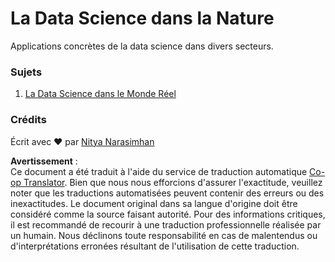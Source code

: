 <!--
CO_OP_TRANSLATOR_METADATA:
{
  "original_hash": "07faf02ff163e609edf0b0308dc5d4e6",
  "translation_date": "2025-08-25T17:12:10+00:00",
  "source_file": "6-Data-Science-In-Wild/README.md",
  "language_code": "fr"
}
-->
# La Data Science dans la Nature

Applications concrètes de la data science dans divers secteurs.

### Sujets

1. [La Data Science dans le Monde Réel](20-Real-World-Examples/README.md)

### Crédits

Écrit avec ❤️ par [Nitya Narasimhan](https://twitter.com/nitya)

**Avertissement** :  
Ce document a été traduit à l'aide du service de traduction automatique [Co-op Translator](https://github.com/Azure/co-op-translator). Bien que nous nous efforcions d'assurer l'exactitude, veuillez noter que les traductions automatisées peuvent contenir des erreurs ou des inexactitudes. Le document original dans sa langue d'origine doit être considéré comme la source faisant autorité. Pour des informations critiques, il est recommandé de recourir à une traduction professionnelle réalisée par un humain. Nous déclinons toute responsabilité en cas de malentendus ou d'interprétations erronées résultant de l'utilisation de cette traduction.